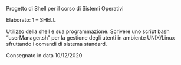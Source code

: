 Progetto di Shell per il corso di Sistemi Operativi

Elaborato: 1 – SHELL

Utilizzo della shell e sua programmazione.
Scrivere uno script bash “userManager.sh” per la gestione degli utenti in ambiente UNIX/Linux sfruttando i comandi di sistema standard.

Consegnato in data 10/12/2020